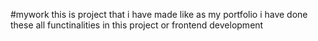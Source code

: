 #mywork this is project that i have made like as my portfolio i have done these all functinalities in this project or frontend development
